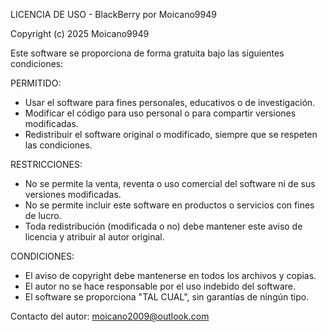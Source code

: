 LICENCIA DE USO - BlackBerry por Moicano9949

Copyright (c) 2025 Moicano9949

Este software se proporciona de forma gratuita bajo las siguientes condiciones:

PERMITIDO:

- Usar el software para fines personales, educativos o de investigación.
- Modificar el código para uso personal o para compartir versiones modificadas.
- Redistribuir el software original o modificado, siempre que se respeten las condiciones.

RESTRICCIONES:

- No se permite la venta, reventa o uso comercial del software ni de sus versiones modificadas.
- No se permite incluir este software en productos o servicios con fines de lucro.
- Toda redistribución (modificada o no) debe mantener este aviso de licencia y atribuir al autor original.

CONDICIONES:

- El aviso de copyright debe mantenerse en todos los archivos y copias.
- El autor no se hace responsable por el uso indebido del software.
- El software se proporciona "TAL CUAL", sin garantías de ningún tipo.

Contacto del autor: moicano2009@outlook.com

